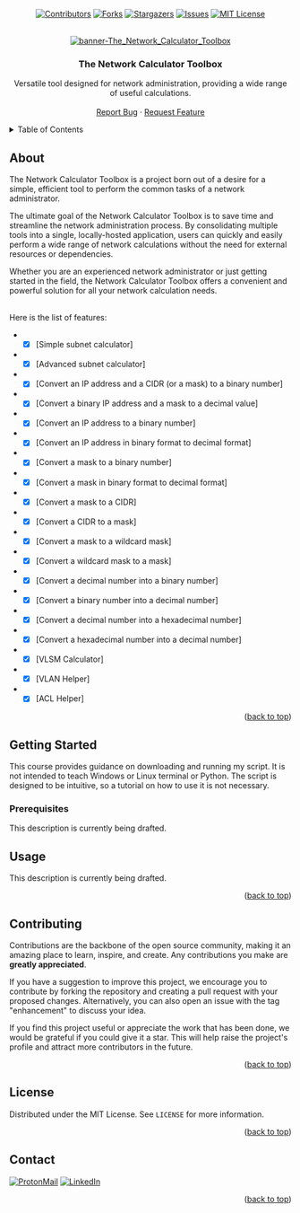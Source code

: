 <div id="top"></div>

<div align="center">

[![Contributors][contributors-shield]](https://github.com/franckferman/The_Network_Calculator_Toolbox/graphs/contributors)
[![Forks][forks-shield]](https://github.com/franckferman/The_Network_Calculator_Toolbox/network/members)
[![Stargazers][stars-shield]](https://github.com/franckferman/The_Network_Calculator_Toolbox/stargazers)
[![Issues][issues-shield]](https://github.com/franckferman/The_Network_Calculator_Toolbox/issues)
[![MIT License][license-shield]](https://github.com/franckferman/The_Network_Calculator_Toolbox/blob/main/LICENSE)

<br/>
  <a href="https://github.com/franckferman/The_Network_Calculator_Toolbox">
    <img src="https://raw.githubusercontent.com/franckferman/The_Network_Calculator_Toolbox/main/graphical_resources/banner-The_Network_Calculator_Toolbox.jpg.png" alt="banner-The_Network_Calculator_Toolbox">
  </a>
  
<h3 align="center">The Network Calculator Toolbox</h3>

  <p align="center">
  Versatile tool designed for network administration, providing a wide range of useful calculations.
    <br/><br/>
    <a href="https://github.com/franckferman/The_Network_Calculator_Toolbox/issues">Report Bug</a>
    ·
    <a href="https://github.com/franckferman/The_Network_Calculator_Toolbox/issues">Request Feature</a>
  </p>

</div>

<details>
  <summary>Table of Contents</summary>
  <ol>
    <li>
      <a href="#about">About</a>
    </li>
    <li>
      <a href="#getting-started">Getting Started</a>
      <ul>
        <li><a href="#prerequisites">Prerequisites</a></li>
      </ul>
    </li>
    <li><a href="#usage">Usage</a></li>
    <li><a href="#contributing">Contributing</a></li>
    <li><a href="#license">License</a></li>
    <li><a href="#contact">Contact</a></li>
  </ol>
</details>

## About

The Network Calculator Toolbox is a project born out of a desire for a simple, efficient tool to perform the common tasks of a network administrator.

The ultimate goal of the Network Calculator Toolbox is to save time and streamline the network administration process. By consolidating multiple tools into a single, locally-hosted application, users can quickly and easily perform a wide range of network calculations without the need for external resources or dependencies.

Whether you are an experienced network administrator or just getting started in the field, the Network Calculator Toolbox offers a convenient and powerful solution for all your network calculation needs.

<br/>Here is the list of features:

* - [x] [Simple subnet calculator]
* - [x] [Advanced subnet calculator]
* - [x] [Convert an IP address and a CIDR (or a mask) to a binary number]
* - [x] [Convert a binary IP address and a mask to a decimal value]
* - [x] [Convert an IP address to a binary number]
* - [x] [Convert an IP address in binary format to decimal format]
* - [x] [Convert a mask to a binary number]
* - [x] [Convert a mask in binary format to decimal format]
* - [x] [Convert a mask to a CIDR]
* - [x] [Convert a CIDR to a mask]
* - [x] [Convert a mask to a wildcard mask]
* - [x] [Convert a wildcard mask to a mask]
* - [x] [Convert a decimal number into a binary number]
* - [x] [Convert a binary number into a decimal number]
* - [x] [Convert a decimal number into a hexadecimal number]
* - [x] [Convert a hexadecimal number into a decimal number]
* - [x] [VLSM Calculator]
* - [x] [VLAN Helper]
* - [x] [ACL Helper]

<p align="right">(<a href="#top">back to top</a>)</p>

## Getting Started

This course provides guidance on downloading and running my script. It is not intended to teach Windows or Linux terminal or Python. The script is designed to be intuitive, so a tutorial on how to use it is not necessary.

### Prerequisites

This description is currently being drafted.

<!-- USAGE EXAMPLES -->
## Usage

This description is currently being drafted.

<p align="right">(<a href="#top">back to top</a>)</p>

## Contributing

Contributions are the backbone of the open source community, making it an amazing place to learn, inspire, and create. Any contributions you make are **greatly appreciated**.

If you have a suggestion to improve this project, we encourage you to contribute by forking the repository and creating a pull request with your proposed changes. Alternatively, you can also open an issue with the tag "enhancement" to discuss your idea.

If you find this project useful or appreciate the work that has been done, we would be grateful if you could give it a star. This will help raise the project's profile and attract more contributors in the future.

<p align="right">(<a href="#top">back to top</a>)</p>

## License

Distributed under the MIT License. See `LICENSE` for more information.

<p align="right">(<a href="#top">back to top</a>)</p>

## Contact

[![ProtonMail][protonmail-shield]](mailto:fferman@protonmail.ch)  [![LinkedIn][linkedin-shield]](https://www.linkedin.com/in/franckferman)

<p align="right">(<a href="#top">back to top</a>)</p>

[contributors-shield]: https://img.shields.io/github/contributors/franckferman/The_Network_Calculator_Toolbox.svg?style=for-the-badge
[forks-shield]: https://img.shields.io/github/forks/franckferman/The_Network_Calculator_Toolbox.svg?style=for-the-badge
[stars-shield]: https://img.shields.io/github/stars/franckferman/The_Network_Calculator_Toolbox.svg?style=for-the-badge
[issues-shield]: https://img.shields.io/github/issues/franckferman/The_Network_Calculator_Toolbox.svg?style=for-the-badge
[license-shield]: https://img.shields.io/github/license/franckferman/The_Network_Calculator_Toolbox.svg?style=for-the-badge
[linkedin-shield]: https://img.shields.io/badge/-LinkedIn-black.svg?style=for-the-badge&logo=linkedin&colorB=blue
[protonmail-shield]: https://img.shields.io/badge/ProtonMail-8B89CC?style=for-the-badge&logo=protonmail&logoColor=white
